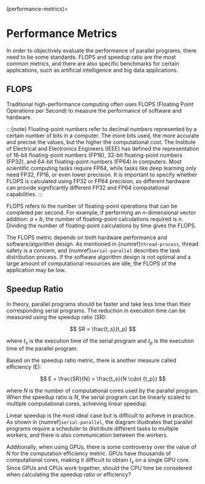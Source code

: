 (performance-metrics)=
# Performance Metrics

In order to objectively evaluate the performance of parallel programs, there need to be some standards. FLOPS and speedup ratio are the most common metrics, and there are also specific benchmarks for certain applications, such as artificial intelligence and big data applications.

## FLOPS

Traditional high-performance computing often uses FLOPS (Floating Point Operations per Second) to measure the performance of software and hardware.

:::{note} 
Floating-point numbers refer to decimal numbers represented by a certain number of bits in a computer. The more bits used, the more accurate and precise the values, but the higher the computational cost. The Institute of Electrical and Electronics Engineers (IEEE) has defined the representation of 16-bit floating-point numbers (FP16), 32-bit floating-point numbers (FP32), and 64-bit floating-point numbers (FP64) in computers. Most scientific computing tasks require FP64, while tasks like deep learning only need FP32, FP16, or even lower precision. It is important to specify whether FLOPS is calculated using FP32 or FP64 precision, as different hardware can provide significantly different FP32 and FP64 computational capabilities. 
:::

FLOPS refers to the number of floating-point operations that can be completed per second. For example, if performing an $n$-dimensional vector addition: $a + b$, the number of floating-point calculations required is $n$. Dividing the number of floating-point calculations by time gives the FLOPS.

The FLOPS metric depends on both hardware performance and software/algorithm design. As mentioned in {numref}`thread-process`, thread safety is a concern, and {numref}`serial-parallel` describes the task distribution process. If the software algorithm design is not optimal and a large amount of computational resources are idle, the FLOPS of the application may be low.

## Speedup Ratio

In theory, parallel programs should be faster and take less time than their corresponding serial programs. The reduction in execution time can be measured using the speedup ratio (SR):

$$ 
SR = \frac{t_s}{t_p} 
$$

where $t_s$ is the execution time of the serial program and $t_p$ is the execution time of the parallel program.

Based on the speedup ratio metric, there is another measure called efficiency (E):

$$ 
E = \frac{SR}{N} = \frac{t_s}{N \cdot {t_p}} 
$$

where $N$ is the number of computational cores used by the parallel program. When the speedup ratio is $N$, the serial program can be linearly scaled to multiple computational cores, achieving linear speedup.

Linear speedup is the most ideal case but is difficult to achieve in practice. As shown in {numref}`serial-parallel`, the diagram illustrates that parallel programs require a scheduler to distribute different tasks to multiple workers, and there is also communication between the workers.

Additionally, when using GPUs, there is some controversy over the value of $N$ for the computation efficiency metric. GPUs have thousands of computational cores, making it difficult to obtain $t_s$ on a single GPU core. Since GPUs and CPUs work together, should the CPU time be considered when calculating the speedup ratio or efficiency?